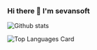 ### Hi there 👋 I'm sevansoft

![Github stats](https://github-readme-stats.vercel.app/api?username=sevansoft&theme=highcontrast&show_icons=true&count_private=true)

![Top Languages Card](https://github-readme-stats.vercel.app/api/top-langs/?username=sevansoft)
<!--
**sevansoft/sevansoft** is a ✨ _special_ ✨ repository because its `README.md` (this file) appears on your GitHub profile.

Here are some ideas to get you started:

- 🔭 I’m currently working on ...
- 🌱 I’m currently learning ...
- 👯 I’m looking to collaborate on ...
- 🤔 I’m looking for help with ...
- 💬 Ask me about ...
- 📫 How to reach me: ...
- 😄 Pronouns: ...
- ⚡ Fun fact: ...
-->
